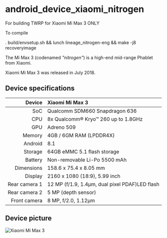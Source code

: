 # android_device_xiaomi_nitrogen
For building TWRP for Xiaomi Mi Max 3 ONLY

To compile

. build/envsetup.sh && lunch lineage_nitrogen-eng && make -j8 recoveryimage

The Mi Max 3 (codenamed _"nitrogen"_) is a high-end mid-range Phablet from Xiaomi.

Xiaomi Mi Max 3 was  released in July 2018.

## Device specifications

| Device        |           Xiaomi Mi Max 3                       |
| -----------:  | :---------------------------------------------- |
| SoC           | Qualcomm SDM660 Snapdragon 636                  |
| CPU           | 8x Qualcomm® Kryo™ 260 up to 1.8GHz             |
| GPU           | Adreno 509                                      |
| Memory        | 4GB / 6GM RAM (LPDDR4X)                         |
| Android       | 8.1                                             |
| Storage       | 64GB eMMC 5.1 flash storage                     |
| Battery       | Non-removable Li-Po 5500 mAh                    |
| Dimensions    | 158.6 x 75.4 x 8.05 mm                          |
| Display       | 2160 x 1080 (18:9), 5.99 inch                   |
| Rear camera 1 | 12 MP (f/1.9, 1.4µm, dual pixel PDAF)LED flash  | 
| Rear camera 2 |  5 MP (depth sensor)                            |
| Front camera  | 8 MP, f/2.0, 1.12µm                             |

## Device picture

![Xiaomi Mi Max 3](https://cdn2.gsmarena.com/vv/pics/xiaomi/xiaomi-mi-max3-3.jpg)

